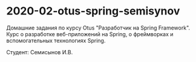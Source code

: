 # 2020-02-otus-spring-semisynov

Домашние задания по курсу Otus "Разработчик на Spring Framework".
Курс о разработке веб-приложений на Spring, о фреймворках и вспомогательных технологиях Spring.

Студент: Семисынов И.В.
